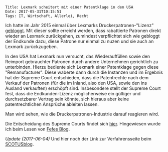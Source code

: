     Title: Lexmark scheitert mit einer Patentklage in den USA
    Date: 2017-05-31T10:15:51
    Tags: IT, Wirtschaft, Allerlei, Recht

Ich hatte im Jahr 2015 einmal über Lexmarks
Druckerpatronen-"Lizenz"
[gebloggt](/2015/02/17/lexmarks-druckerpatronen-lizenz/). Mit dieser
sollte erreicht werden, dass rabattierte Patronen direkt wieder an
Lexmark zurückgehen, zumindest verpflichtet sich wie gebloggt der
Endkunde dazu, diese Patrone nur einmal zu nuzen und sie auch an
Lexmark zurückzugeben.

In den USA hat Lexmark nun versucht, das Wiederauffüllen sowie den
Reimport gebrauchter Patronen durch andere Unternehmen gerichtlich zu
unterbinden. Hierzu bediente sich Lexmark einer Patentklage gegen
diese "Remanufacturer".  Diese waberte dann durch die Instanzen und im
Ergebnis hat der Supreme Court entschieden, dass die Patentrechte nach
dem Verkauf der Patronen (für die im Inland, also den USA, sowie den
ins Ausland verkauften) erschöpft sind. Insbesondere stellt der
Supreme Court fest, dass die Endkunden-Lizenz möglicherweise ein
gültiger und durchsetzbarer Vertrag sein könnte, sich hieraus aber
keine patentrechtlichen Ansprüche ableiten lassen.

Man wird sehen, wie die Druckerpatronen-Industrie darauf reagieren
wird.

Die Entscheidung des Supreme Courts findet
sich
[hier](https://www.supremecourt.gov/opinions/16pdf/15-1189_ebfj.pdf). Hingewiesen
wurde ich beim Lesen
von [Fefes Blog](https://blog.fefe.de/?ts=a7d3257d).

*Update (2017-06-04)* Und hier noch der Link zur Verfahrensseite beim [SCOTUSblog](http://www.scotusblog.com/case-files/cases/impression-products-inc-v-lexmark-international-inc/). 
